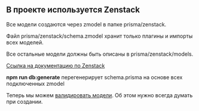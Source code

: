 ## В проекте используется Zenstack

Все модели создаются через zmodel в папке prisma/zenstack.

Файл prisma/zenstack/schema.zmodel хранит только плагины и импорты всех моделей.

Все остальные модели должны быть описаны в prisma/zenstack/models.

[Ссылка на документацию по Zenstack](https://zenstack.dev/)

<b>npm run db:generate</b> перегенерирует schema.prisma на основе всех подключенных zmodel

Теперь мы можем [валидировать модели](https://zenstack.dev/blog/todo-saas). Об этом нужно всегда думать при создании.
